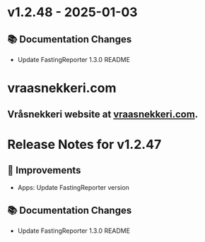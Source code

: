 # v1.2.48 - 2025-01-03
## 📚 Documentation Changes
- Update FastingReporter 1.3.0 README

# vraasnekkeri.com
## Vråsnekkeri website at [vraasnekkeri.com](https://www.vraasnekkeri.com).

# Release Notes for v1.2.47
## 🔨 Improvements
- Apps: Update FastingReporter version

## 📚 Documentation Changes
- Update FastingReporter 1.3.0 README